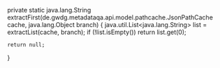 private static java.lang.String extractFirst(de.gwdg.metadataqa.api.model.pathcache.JsonPathCache cache, java.lang.Object branch) {
    java.util.List<java.lang.String> list = extractList(cache, branch);
    if (!list.isEmpty())
        return list.get(0);

    return null;
}
